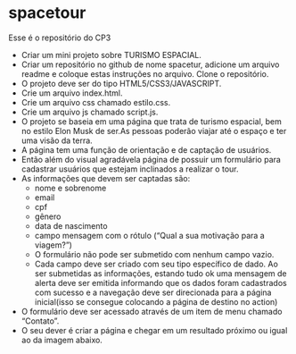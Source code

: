 # spacetour

Esse é o repositório do CP3

-  Criar um mini projeto sobre TURISMO ESPACIAL.
-  Criar um repositório no github de nome spacetur, adicione um arquivo readme e coloque estas instruções no arquivo. Clone o repositório.
-  O projeto deve ser do tipo HTML5/CSS3/JAVASCRIPT.
-  Crie um arquivo index.html.
-  Crie um arquivo css chamado estilo.css.
-  Crie um arquivo js chamado script.js.
-  O projeto se baseia em uma página que trata de turismo espacial, bem no estilo Elon Musk de ser.As pessoas poderão viajar até o espaço e ter uma visão da terra.
-  A página tem uma função de orientação e de captação de usuários.
-  Então além do visual agradávela página de possuir um formulário para cadastrar usuários que estejam inclinados a realizar o tour.
-  As informações que devem ser captadas são:
   -  nome e sobrenome
   -  email
   -  cpf
   -  gênero
   -  data de nascimento
   -  campo mensagem com o rótulo (“Qual a sua motivação para a viagem?”)
   -  O formulário não pode ser submetido com nenhum campo vazio.
   -  Cada campo deve ser criado com seu tipo específico de dado.
      Ao ser submetidas as informações, estando tudo ok uma mensagem de alerta deve ser emitida informando que os dados foram cadastrados com sucesso e a navegação deve ser direcionada para a página inicial(isso se consegue colocando a página de destino no action)
-  O formulário deve ser acessado através de um item de menu chamado “Contato”.
-  O seu dever é criar a página e chegar em um resultado próximo ou igual ao da imagem abaixo.
